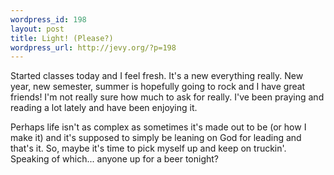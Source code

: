 ```yaml
--- 
wordpress_id: 198
layout: post
title: Light! (Please?)
wordpress_url: http://jevy.org/?p=198
---
```

Started classes today and I feel fresh.  It's a new everything really.  New year, new semester, summer is hopefully going to rock and I have great friends!  I'm not really sure how much to ask for really.  I've been praying and reading a lot lately and have been enjoying it.

Perhaps life isn't as complex as sometimes it's made out to be (or how I make it) and it's supposed to simply be leaning on God for leading and that's it.  So, maybe it's time to pick myself up and keep on truckin'.  Speaking of which... anyone up for a beer tonight?
